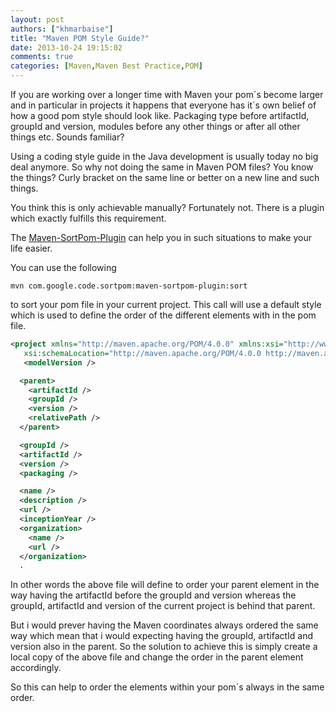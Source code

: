 ```yaml
---
layout: post
authors: ["khmarbaise"]
title: "Maven POM Style Guide?"
date: 2013-10-24 19:15:02
comments: true
categories: [Maven,Maven Best Practice,POM]
---
```


If you are working over a longer time with Maven your pom´s become larger and in particular in
projects it happens that everyone has it´s own belief of how a good pom style should look like. 
Packaging type before artifactId, groupId and version, modules before any other things or after all other
things etc. Sounds familiar? 

Using a coding style guide in the Java development is usually today no big deal anymore. So why 
not doing the same in Maven POM files? You know the things? Curly bracket on the same line or 
better on a new line and such things. 

You think this is only achievable manually? Fortunately not. 
There is a plugin which exactly fulfills this requirement. 

<!-- more -->

The [Maven-SortPom-Plugin](http://code.google.com/p/sortpom/) can help you in such situations to make
your life easier.

You can use the following

```
mvn com.google.code.sortpom:maven-sortpom-plugin:sort
```

to sort your pom file in your current project. This call will use a default style which is used to
define the order of the different elements with in the pom file.

``` xml Default Code Style http://code.google.com/p/sortpom/source/browse/sorter/src/main/resources/default_1_0_0.xml
<project xmlns="http://maven.apache.org/POM/4.0.0" xmlns:xsi="http://www.w3.org/2001/XMLSchema-instance"
   xsi:schemaLocation="http://maven.apache.org/POM/4.0.0 http://maven.apache.org/xsd/maven-4.0.0.xsd">
   <modelVersion />

  <parent>
    <artifactId />
    <groupId />
    <version />
    <relativePath />
  </parent>

  <groupId />
  <artifactId />
  <version />
  <packaging />

  <name />
  <description />
  <url />
  <inceptionYear />
  <organization>
    <name />
    <url />
  </organization>
  .
```

In other words the above file will define to order your parent element in the way having the artifactId
before the groupId and version whereas the groupId, artifactId and version of the current project is behind that 
parent.

But i would prever having the Maven coordinates always ordered the same way which mean that i would expecting
having the groupId, artifactId and version also in the parent. So the solution to achieve this is simply
create a local copy of the above file and change the order in the parent element accordingly.

So this can help to order the elements within your pom´s always in the same order.
